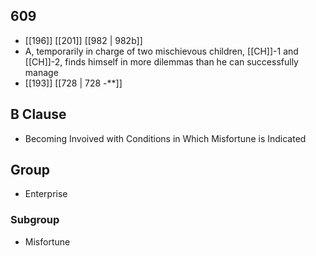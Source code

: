 ## 609
- [[196]] [[201]] [[982 | 982b]] 
- A, temporarily in charge of two mischievous children, [[CH]]-1 and [[CH]]-2, finds himself in more dilemmas than he can successfully manage
- [[193]] [[728 | 728 -**]] 

## B Clause
- Becoming Invoived with Conditions in Which Misfortune is Indicated

## Group
- Enterprise

### Subgroup
- Misfortune

